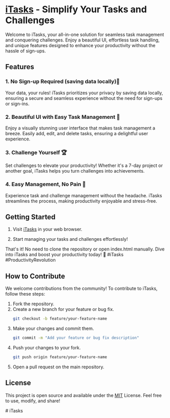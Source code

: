 # [iTasks](https://iTasks.vercel.app) - Simplify Your Tasks and Challenges

Welcome to iTasks, your all-in-one solution for seamless task management and conquering challenges. Enjoy a beautiful UI, effortless task handling, and unique features designed to enhance your productivity without the hassle of sign-ups.

## Features

### 1. No Sign-up Required (saving data locally)🚀
Your data, your rules! iTasks prioritizes your privacy by saving data locally, ensuring a secure and seamless experience without the need for sign-ups or sign-ins.

### 2. Beautiful UI with Easy Task Management 🎨
Enjoy a visually stunning user interface that makes task management a breeze. Easily add, edit, and delete tasks, ensuring a delightful user experience.

### 3. Challenge Yourself 🏆
Set challenges to elevate your productivity! Whether it's a 7-day project or another goal, iTasks helps you turn challenges into achievements.

### 4. Easy Management, No Pain 🤯
Experience task and challenge management without the headache. iTasks streamlines the process, making productivity enjoyable and stress-free.

## Getting Started

1. Visit [iTasks](https://itasks.vercel.app) in your web browser.

2. Start managing your tasks and challenges effortlessly!

That's it! No need to clone the repository or open index.html manually. Dive into iTasks and boost your productivity today! 🚀 #iTasks #ProductivityRevolution


## How to Contribute
We welcome contributions from the community! To contribute to iTasks, follow these steps:

1. Fork the repository.
2. Create a new branch for your feature or bug fix.
   ```bash
   git checkout -b feature/your-feature-name
3. Make your changes and commit them.
   ```bash
   git commit -m "Add your feature or bug fix description"
4. Push your changes to your fork.
   ```bash
   git push origin feature/your-feature-name
5. Open a pull request on the main repository.

## License
This project is open source and available under the [MIT](https://github.com/alsiam/iTasks/blob/main/LICENSE) License. Feel free to use, modify, and share!


#   i T a s k s  
 